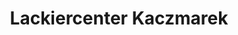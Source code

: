 ---
title: "Lackiercenter Kaczmarek"
url: /schwerin/lackiercenter-kaczmarek/
shop: Autowerkstatt
---